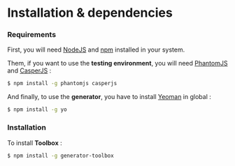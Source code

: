 # Installation & dependencies

### Requirements

First, you will need [NodeJS](https://nodejs.org) and [npm](https://npmjs.org/) installed in your system.

Them, if you want to use the **testing environment**, you will need [PhantomJS](http://phantomjs.org/) and [CasperJS](http://casperjs.org/) :

````bash
$ npm install -g phantomjs casperjs
````

And finally, to use the **generator**, you have to install [Yeoman](http://yeoman.io/) in global :

````bash
$ npm install -g yo
````

### Installation

To install **Toolbox** :

````bash
$ npm install -g generator-toolbox
````
